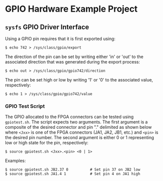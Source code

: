 # GPIO Hardware Example Project

## `sysfs` GPIO Driver Interface

Using a GPIO pin requires that it is first exported using:
```
$ echo 742 > /sys/class/gpio/export
```
The direction of the pin can be set by writing either 'in' or 'out' to the associated direction that was generated during the export process:
```
$ echo out > /sys/class/gpio/gpio742/direction
```
The pin can be set high or low by writing '1' or '0' to the associated value, respectively:
```
$ echo 1 > /sys/class/gpio/gpio742/value
```
### GPIO Test Script

The GPIO allocated to the FPGA connectors can be tested using `gpiotest.sh`. The script expects two arguments. The first argument is a composite of the desired connector and pin "." delimited as shown below where `<Jxx>` is one of the FPGA connectors (JA1, JA2, JB1, etc.) and `<pin>` is the desired pin number. The second argument is either 0 or 1 representing low or high state for the pin, respectively:
```
$ source gpiotest.sh <Jxx>.<pin> <0 | 1>
```
Examples:
```
$ source gpiotest.sh JB2.37 0          # Set pin 37 on JB2 low
$ source gpiotest.sh JA1.4 1           # Set pin 4 on JA1 high
```
